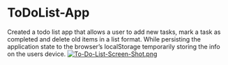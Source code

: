 # ToDoList-App
Created a todo list app that allows a user to add new tasks, mark a task as completed and delete old items in a list format. While persisting the application state to the browser’s localStorage temporarily storing the info on the users device.
[![To-Do-List-Screen-Shot.png](https://i.postimg.cc/pr0jP2gm/To-Do-List-Screen-Shot.png)](https://postimg.cc/0Kwjfq5v)
